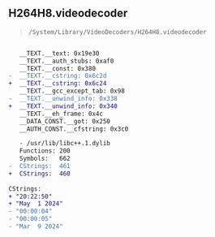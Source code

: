 ## H264H8.videodecoder

> `/System/Library/VideoDecoders/H264H8.videodecoder`

```diff

   __TEXT.__text: 0x19e30
   __TEXT.__auth_stubs: 0xaf0
   __TEXT.__const: 0x380
-  __TEXT.__cstring: 0x6c2d
+  __TEXT.__cstring: 0x6c24
   __TEXT.__gcc_except_tab: 0x98
-  __TEXT.__unwind_info: 0x338
+  __TEXT.__unwind_info: 0x340
   __TEXT.__eh_frame: 0x4c
   __DATA_CONST.__got: 0x250
   __AUTH_CONST.__cfstring: 0x3c0

   - /usr/lib/libc++.1.dylib
   Functions: 200
   Symbols:   662
-  CStrings:  461
+  CStrings:  460
 
CStrings:
+ "20:22:50"
+ "May  1 2024"
- "00:00:04"
- "00:00:05"
- "Mar  9 2024"

```
